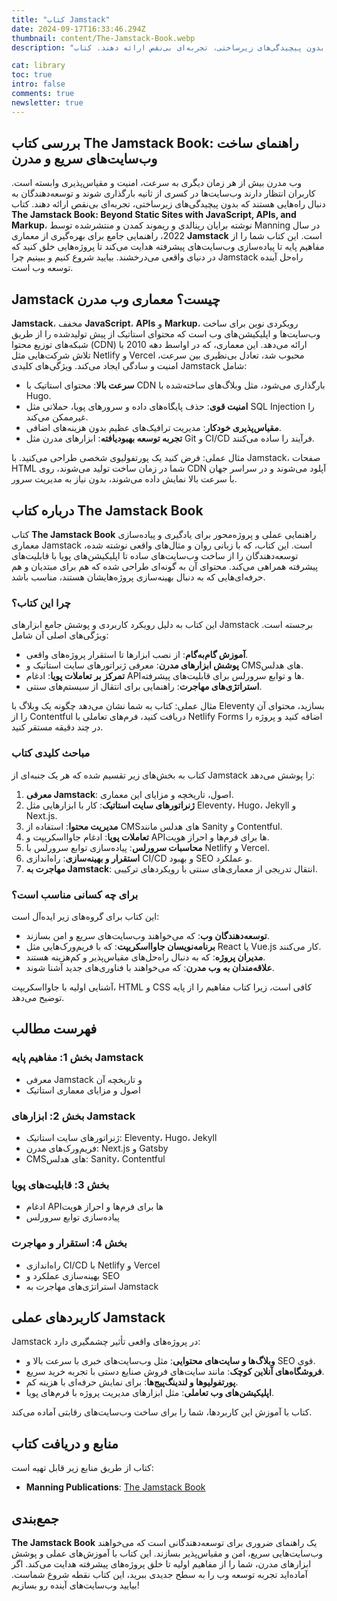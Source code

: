 ```yaml
---
title: "کتاب Jamstack"
date: 2024-09-17T16:33:46.294Z
thumbnail: content/The-Jamstack-Book.webp
description: "وب مدرن بیش از هر زمان دیگری به سرعت، امنیت و مقیاس‌پذیری وابسته است. کاربران انتظار دارند وب‌سایت‌ها در کسری از ثانیه بارگذاری شوند و توسعه‌دهندگان به دنبال راه‌هایی هستند که بدون پیچیدگی‌های زیرساختی، تجربه‌ای بی‌نقص ارائه دهند. کتاب The Jamstack Book: Beyond Static Sites with JavaScript, APIs, and Markup، نوشته برایان رینالدی و ریموند کمدن و منتشرشده توسط Manning در سال 2022، راهنمایی جامع برای بهره‌گیری از معماری Jamstack است. این کتاب شما را از مفاهیم پایه تا پیاده‌سازی وب‌سایت‌های پیشرفته هدایت می‌کند تا پروژه‌هایی خلق کنید که در دنیای واقعی می‌درخشند. بیایید شروع کنیم و ببینیم چرا Jamstack راه‌حل آینده توسعه وب است."

cat: library
toc: true
intro: false
comments: true
newsletter: true
---
```


## بررسی کتاب The Jamstack Book: راهنمای ساخت وب‌سایت‌های سریع و مدرن

وب مدرن بیش از هر زمان دیگری به سرعت، امنیت و مقیاس‌پذیری وابسته است. کاربران انتظار دارند وب‌سایت‌ها در کسری از ثانیه بارگذاری شوند و توسعه‌دهندگان به دنبال راه‌هایی هستند که بدون پیچیدگی‌های زیرساختی، تجربه‌ای بی‌نقص ارائه دهند. کتاب **The Jamstack Book: Beyond Static Sites with JavaScript, APIs, and Markup**، نوشته برایان رینالدی و ریموند کمدن و منتشرشده توسط Manning در سال 2022، راهنمایی جامع برای بهره‌گیری از معماری **Jamstack** است. این کتاب شما را از مفاهیم پایه تا پیاده‌سازی وب‌سایت‌های پیشرفته هدایت می‌کند تا پروژه‌هایی خلق کنید که در دنیای واقعی می‌درخشند. بیایید شروع کنیم و ببینیم چرا Jamstack راه‌حل آینده توسعه وب است.

## Jamstack چیست؟ معماری وب مدرن

**Jamstack**، مخفف **JavaScript**، **APIs** و **Markup**، رویکردی نوین برای ساخت وب‌سایت‌ها و اپلیکیشن‌های وب است که محتوای استاتیک از پیش تولیدشده را از طریق شبکه‌های توزیع محتوا (CDN) ارائه می‌دهد. این معماری، که در اواسط دهه 2010 با تلاش شرکت‌هایی مثل Netlify و Vercel محبوب شد، تعادل بی‌نظیری بین سرعت، امنیت و سادگی ایجاد می‌کند. ویژگی‌های کلیدی Jamstack شامل:

- **سرعت بالا**: محتوای استاتیک با CDN بارگذاری می‌شود، مثل وبلاگ‌های ساخته‌شده با Hugo.
- **امنیت قوی**: حذف پایگاه‌های داده و سرورهای پویا، حملاتی مثل SQL Injection را غیرممکن می‌کند.
- **مقیاس‌پذیری خودکار**: مدیریت ترافیک‌های عظیم بدون هزینه‌های اضافی.
- **تجربه توسعه بهبودیافته**: ابزارهای مدرن مثل Git و CI/CD فرآیند را ساده می‌کنند.

مثال عملی: فرض کنید یک پورتفولیوی شخصی طراحی می‌کنید. با Jamstack، صفحات HTML شما در زمان ساخت تولید می‌شوند، روی CDN آپلود می‌شوند و در سراسر جهان با سرعت بالا نمایش داده می‌شوند، بدون نیاز به مدیریت سرور.

## درباره کتاب The Jamstack Book

کتاب **The Jamstack Book** راهنمایی عملی و پروژه‌محور برای یادگیری و پیاده‌سازی معماری Jamstack است. این کتاب، که با زبانی روان و مثال‌های واقعی نوشته شده، توسعه‌دهندگان را از ساخت وب‌سایت‌های ساده تا اپلیکیشن‌های پویا با قابلیت‌های پیشرفته همراهی می‌کند. محتوای آن به گونه‌ای طراحی شده که هم برای مبتدیان و هم حرفه‌ای‌هایی که به دنبال بهینه‌سازی پروژه‌هایشان هستند، مناسب باشد.

### چرا این کتاب؟

این کتاب به دلیل رویکرد کاربردی و پوشش جامع ابزارهای Jamstack برجسته است. ویژگی‌های اصلی آن شامل:

- **آموزش گام‌به‌گام**: از نصب ابزارها تا استقرار پروژه‌های واقعی.
- **پوشش ابزارهای مدرن**: معرفی ژنراتورهای سایت استاتیک و CMSهای هدلس.
- **تمرکز بر تعاملات پویا**: ادغام APIها و توابع سرورلس برای قابلیت‌های پیشرفته.
- **استراتژی‌های مهاجرت**: راهنمایی برای انتقال از سیستم‌های سنتی.

مثال عملی: کتاب به شما نشان می‌دهد چگونه یک وبلاگ با Eleventy بسازید، محتوای آن را از Contentful دریافت کنید، فرم‌های تعاملی با Netlify Forms اضافه کنید و پروژه را در چند دقیقه مستقر کنید.

### مباحث کلیدی کتاب

کتاب به بخش‌های زیر تقسیم شده که هر یک جنبه‌ای از Jamstack را پوشش می‌دهد:

1. **معرفی Jamstack**: اصول، تاریخچه و مزایای این معماری.
2. **ژنراتورهای سایت استاتیک**: کار با ابزارهایی مثل Eleventy، Hugo، Jekyll و Next.js.
3. **مدیریت محتوا**: استفاده از CMSهای هدلس مانند Sanity و Contentful.
4. **تعاملات پویا**: ادغام جاوااسکریپت و APIها برای فرم‌ها و احراز هویت.
5. **محاسبات سرورلس**: پیاده‌سازی توابع سرورلس با Netlify و Vercel.
6. **استقرار و بهینه‌سازی**: راه‌اندازی CI/CD و بهبود SEO و عملکرد.
7. **مهاجرت به Jamstack**: انتقال تدریجی از معماری‌های سنتی با رویکردهای ترکیبی.

### برای چه کسانی مناسب است؟

این کتاب برای گروه‌های زیر ایده‌آل است:

- **توسعه‌دهندگان وب**: که می‌خواهند وب‌سایت‌های سریع و امن بسازند.
- **برنامه‌نویسان جاوااسکریپت**: که با فریم‌ورک‌هایی مثل React یا Vue.js کار می‌کنند.
- **مدیران پروژه**: که به دنبال راه‌حل‌های مقیاس‌پذیر و کم‌هزینه هستند.
- **علاقه‌مندان به وب مدرن**: که می‌خواهند با فناوری‌های جدید آشنا شوند.

آشنایی اولیه با جاوااسکریپت، HTML و CSS کافی است، زیرا کتاب مفاهیم را از پایه توضیح می‌دهد.

## فهرست مطالب

### بخش 1: مفاهیم پایه Jamstack

- معرفی Jamstack و تاریخچه آن
- اصول و مزایای معماری استاتیک

### بخش 2: ابزارهای Jamstack

- ژنراتورهای سایت استاتیک: Eleventy، Hugo، Jekyll
- فریم‌ورک‌های مدرن: Next.js و Gatsby
- CMSهای هدلس: Sanity، Contentful

### بخش 3: قابلیت‌های پویا

- ادغام APIها برای فرم‌ها و احراز هویت
- پیاده‌سازی توابع سرورلس

### بخش 4: استقرار و مهاجرت

- راه‌اندازی CI/CD با Netlify و Vercel
- بهینه‌سازی عملکرد و SEO
- استراتژی‌های مهاجرت به Jamstack

## کاربردهای عملی Jamstack

Jamstack در پروژه‌های واقعی تأثیر چشمگیری دارد:

- **وبلاگ‌ها و سایت‌های محتوایی**: مثل وب‌سایت‌های خبری با سرعت بالا و SEO قوی.
- **فروشگاه‌های آنلاین کوچک**: مانند سایت‌های فروش صنایع دستی با تجربه خرید سریع.
- **پورتفولیوها و لندینگ‌پیج‌ها**: برای نمایش حرفه‌ای با هزینه کم.
- **اپلیکیشن‌های وب تعاملی**: مثل ابزارهای مدیریت پروژه با فرم‌های پویا.

کتاب با آموزش این کاربردها، شما را برای ساخت وب‌سایت‌های رقابتی آماده می‌کند.

## منابع و دریافت کتاب

کتاب از طریق منابع زیر قابل تهیه است:

- **Manning Publications**: [The Jamstack Book](https://www.manning.com/books/the-jamstack-book)

## جمع‌بندی

**The Jamstack Book** یک راهنمای ضروری برای توسعه‌دهندگانی است که می‌خواهند وب‌سایت‌هایی سریع، امن و مقیاس‌پذیر بسازند. این کتاب با آموزش‌های عملی و پوشش ابزارهای مدرن، شما را از مفاهیم اولیه تا خلق پروژه‌های پیشرفته هدایت می‌کند. اگر آماده‌اید تجربه توسعه وب را به سطح جدیدی ببرید، این کتاب نقطه شروع شماست. بیایید وب‌سایت‌های آینده رو بسازیم!
